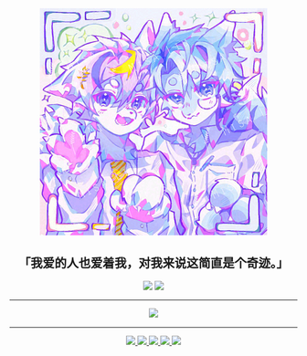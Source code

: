 <p align="center">
  <img src="index_img.png" />
</p>
<h2 align="center">
  「我爱的人也爱着我，对我来说这简直是个奇迹。」
</h2>
<p align="center">
  <img src="https://github-readme-stats.vercel.app/api?username=MisaLiu&show_icons=true&theme=dracula&hide=issues&line_height=24" />
  <img src="https://github-readme-stats.vercel.app/api/top-langs/?username=MisaLiu&theme=dracula&layout=compact" />
</p>
<hr />
<p align="center">
  <img src="https://osu-sig.vercel.app/card?user=HIMlaoS_Misa&mode=std&animation=true&mini=true" />
</p>
<hr />
<p align="center">
  <a href="https://space.bilibili.com/143403774" target="_blank">
    <img src="https://img.shields.io/badge/BiliBili-%40HIMlaoS__Misa-fb7299?style=flat&logo=bilibili&logoColor=%23fb7299" />
  </a>
  <a href="https://twitter.com/himlaos_misa" target="_blank">
    <img src="https://img.shields.io/badge/Twitter-%40HIMlaoS__Misa-blue?logo=twitter" />
  </a>
  <a href="https://t.me/HIMlaoS_Misa" target="_blank">
    <img src="https://img.shields.io/badge/Telegram-%40HIMlaoS__Misa-2da1da?logo=telegram" />
  </a>
  <a href="https://discord.com/users/951005714283900979" target="_blank">
    <img src="https://img.shields.io/badge/Discord-himlaos__misa-5865f2?logo=discord" />
  </a>
  <a href="#" target="_blank">
    <img src="https://img.shields.io/badge/Mail-misaliu%40misaliu.top-lightgrey?logo=gmail" />
  </a>
</p>
